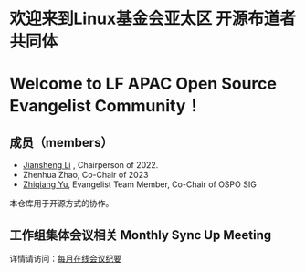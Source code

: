 # 欢迎来到Linux基金会亚太区 开源布道者共同体

# Welcome to LF APAC Open Source Evangelist Community！

## 成员（members）

* [Jiansheng Li](/lijiangsheng1) , Chairperson of 2022.
* Zhenhua Zhao, Co-Chair of 2023
* [Zhiqiang Yu](/zhiqiang-yu), Evangelist Team Member, Co-Chair of OSPO SIG

本仓库用于开源方式的协作。

## 工作组集体会议相关 Monthly Sync Up Meeting

详情请访问：[每月在线会议纪要](https://github.com/lfapac-open-source-evangelist/community/wiki)

